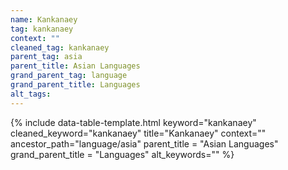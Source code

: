 ```yaml
---
name: Kankanaey
tag: kankanaey
context: ""
cleaned_tag: kankanaey
parent_tag: asia
parent_title: Asian Languages
grand_parent_tag: language
grand_parent_title: Languages
alt_tags: 
---
```


{% include data-table-template.html 
  keyword="kankanaey" 
  cleaned_keyword="kankanaey" 
  title="Kankanaey"
  context=""
  ancestor_path="language/asia" 
  parent_title = "Asian Languages"
  grand_parent_title = "Languages"
  alt_keywords=""
%}

